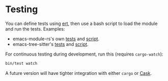 # Testing

You can define tests using [ert](https://www.gnu.org/software/emacs/manual/html_node/ert/index.html), then use a bash script to load the module and run the tests. Examples:

- emacs-module-rs's own [tests](https://github.com/ubolonton/emacs-module-rs/blob/master/test-module/tests/main.el) and [script](https://github.com/ubolonton/emacs-module-rs/blob/master/bin/test).
- emacs-tree-sitter's [tests](https://github.com/ubolonton/emacs-tree-sitter/blob/master/tree-sitter-tests.el) and [script](https://github.com/ubolonton/emacs-tree-sitter/blob/master/bin/test).

For continuous testing during development, run this (requires `cargo-watch`):

```bash
bin/test watch
```

A future version will have tighter integration with either `cargo` or [Cask](https://github.com/cask/cask).
